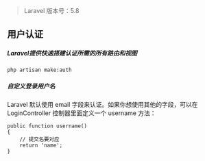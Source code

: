 > Laravel 版本号：5.8

## 用户认证

##### Laravel提供快速搭建认证所需的所有路由和视图

	php artisan make:auth



##### 自定义登录用户名

Laravel 默认使用 email 字段来认证。如果你想使用其他的字段，可以在 LoginController 控制器里面定义一个 username 方法：


    public function username()
    {
    	// 提交名要对应
        return 'name'; 
    }

